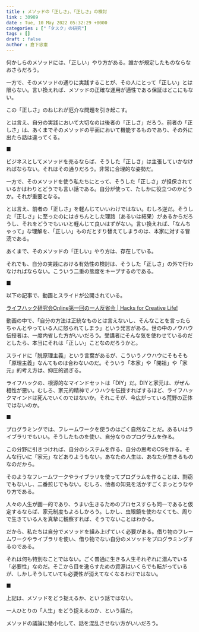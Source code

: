 ```yaml
---
title : メソッドの「正しさ」、「正しさ」の検討
link : 30989
date : Tue, 10 May 2022 05:32:29 +0000
categories : ["「タスク」の研究"]
tags : []
draft : false
author : 倉下忠憲
---
```


何かしらのメソッドには、「正しい」やり方がある。誰かが規定したものならなおさらだろう。

一方で、そのメソッドの通りに実践することが、その人にとって「正しい」とは限らない。言い換えれば、メソッドの正確な運用が適性である保証はどこにもない。

この「正しさ」のねじれが厄介な問題を引き起こす。

とは言え、自分の実践において大切なのは後者の「正しさ」だろう。前者の「正しさ」は、あくまでそのメソッドの平面において機能するものであり、その外に出たら話は違ってくる。

■

ビジネスとしてメソッドを売るならば、そうした「正しさ」は主張していかなければならない。それはその通りだろう。非常に合理的な姿勢だ。

一方で、そのメソッドを使う私たちにとって、そうした「正しさ」が担保されているかはわりとどうでも言い話である。自分が使って、たしかに役立つのかどうか。それが重要となる。

とは言え、前者の「正しさ」を軽んじていいわけではない。むしろ逆だ。そうした「正しさ」に至ったのにはきちんとした理路（あるいは結果）があるからだろうし、それをどうでもいいと軽んじて良いはずがない。言い換えれば、「なんちゃって」な理解を、「正しい」ものだとすり替えてしまうのは、本家に対する冒涜である。

あくまで、そのメソッドの「正しい」やり方は、存在している。

それでも、自分の実践における有効性の検討は、そうした「正しさ」の外で行わなければならない。こういう二重の態度をキープするのである。

■

以下の記事で、動画とスライドが公開されている。

<a href="https://hacks.beck1240.com/lifehacklabs-online/9613/?utm_source=dlvr.it&utm_medium=twitter">ライフハック研究会Online第一回の一人反省会 | Hacks for Creative Life!</a>

動画の中で、「自分の方法は正統なものとは言えないし、そんなことを言ったらちゃんとやっている人に怒られてしまう」という発言がある。世の中のノウハウ伝授者は、一度内省した方がいいだろう。受講者にそんな気を使わせているのだとしたら、本当にそれは「正しい」ことなのだろうかと。

スライドに「脱原理主義」という言葉があるが、こういうノウハウにそもそも「原理主義」なんてものは合わないのだ。そういう「本家」や「開祖」や「家元」的考え方は、抑圧的過ぎる。

ライフハックの、根源的なマインドセットは「DIY」だ。DIYと家元は、がぜん相性が悪い。むしろ、家元的精神でノウハウを伝授すればするほど、ライフハックマインドは死んでいくのではないか。それこそが、今広がっている荒野の正体ではないのか。

■

プログラミングでは、フレームワークを使うのはごく自然なことだ。あるいはライブラリでもいい。そうしたものを使い、自分なりのプログラムを作る。

この分野に引きつければ、自分のシステムを作る、自分の思考のOSを作る。そんな行いに「家元」などありようもない。あなたの人生は、あなたが生きるものなのだから。

そのようなフレームワークやライブラリを使ってプログラムを作ることは、剽窃でもないし、二番煎じでもない。むしろ、他者の知見を活かすごくまっとうなやり方である。

人々の人生が画一的であり、うまい生きるためのプロセスすらも同一であると仮定するならば、家元制度もよろしかろう。しかし、虫眼鏡を使わなくても、周りで生きている人を真摯に観察すれば、そうでないことはわかる。

だから、私たちは自分でメソッドを組み上げていく必要がある。借り物のフレームワークやライブラリを使い、借り物でない自分のメソッドをプログラミングするのである。

それは何も特別なことではない。ごく普通に生きる人生それぞれに潜んでいる「必要性」なのだ。そこから目を逸らすための資源はいくらでも転がっているが、しかしそうしていても必要性が消えてなくなるわけではない。

■

上記は、メソッドをどう捉えるか、という話ではない。

一人ひとりの「人生」をどう捉えるのか、という話だ。

メソッドの議論に矮小化して、話を混乱させない方がいいだろう。


